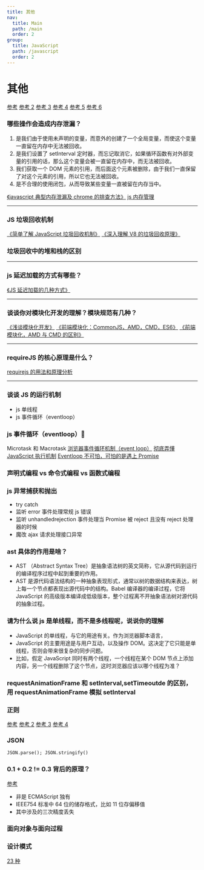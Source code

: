 ```yaml
---
title: 其他
nav:
  title: Main
  path: /main
  order: 2
group:
  title: JavaScript
  path: /javascript
  order: 2
---
```


# 其他

[参考](https://juejin.cn/post/6844903976081555470)
[参考 2](https://juejin.cn/post/6844904087243194375)
[参考 3](https://juejin.cn/post/6844904116552990727)
[参考 4](https://juejin.cn/post/6844904136161361933)
[参考 5](https://juejin.cn/post/6857037330113363982)
[参考 6](https://juejin.cn/post/6864378349512065038)

### 哪些操作会造成内存泄漏？

1. 是我们由于使用未声明的变量，而意外的创建了一个全局变量，而使这个变量一直留在内存中无法被回收。
1. 是我们设置了 setInterval 定时器，而忘记取消它，如果循环函数有对外部变量的引用的话，那么这个变量会被一直留在内存中，而无法被回收。
1. 我们获取一个 DOM 元素的引用，而后面这个元素被删除，由于我们一直保留了对这个元素的引用，所以它也无法被回收。
1. 是不合理的使用闭包，从而导致某些变量一直被留在内存当中。

[《javascript 典型内存泄漏及 chrome 的排查方法》](https://segmentfault.com/a/1190000008901861)
[js 内存管理](https://juejin.cn/post/6844903869525262349)

---

### JS 垃圾回收机制

[《简单了解 JavaScript 垃圾回收机制》](https://juejin.im/post/6844903556265279502)
[《深入理解 V8 的垃圾回收原理》](https://www.jianshu.com/p/b8ed21e8a4fb)

### 垃圾回收中的堆和栈的区别

---

### js 延迟加载的方式有哪些？

[《JS 延迟加载的几种方式》](https://blog.csdn.net/meijory/article/details/76389762)

---

### 谈谈你对模块化开发的理解？模块规范有几种？

[《浅谈模块化开发》](https://juejin.im/post/6844903581661790216)
[《前端模块化：CommonJS，AMD，CMD，ES6》](https://juejin.im/post/6844903576309858318)
[《前端模块化，AMD 与 CMD 的区别》](https://juejin.im/post/6844903541853650951)

---

### requireJS 的核心原理是什么？

[requirejs 的用法和原理分析](https://github.com/HRFE/blog/issues/10)

---

### 谈谈 JS 的运行机制

- js 单线程
- js 事件循环（eventloop）

### js 事件循环（eventloop）🧡

Microtask 和 Macrotask
[浏览器事件循环机制（event loop）](https://juejin.im/post/6844903606466904078)
[彻底弄懂 JavaScript 执行机制](https://juejin.im/post/6844903512845860872)
[Eventloop 不可怕，可怕的是遇上 Promise](https://juejin.cn/post/6844903808200343559)

### 声明式编程 vs 命令式编程 vs 函数式编程

### js 异常捕获和抛出

- try catch
- 监听 error 事件处理常规 js 错误
- 监听 unhandledrejection 事件处理当 Promise 被 reject 且没有 reject 处理器的时候
- 魔改 ajax 请求处理接口异常

### ast 具体的作用是啥？

- AST （Abstract Syntax Tree）是抽象语法树的英文简称，它从源代码到运行的编译程序过程中起到重要的作用。
- AST 是源代码语法结构的一种抽象表现形式，通常以树的数据结构来表达，树上每一个节点都表现出源代码中的结构。Babel 编译器的编译过程，它将 JavaScript 的高级版本编译成低级版本，整个过程离不开抽象语法树对源代码的抽象过程。

### 请为什么说 js 是单线程，而不是多线程呢，说说你的理解

- JavaScript 的单线程，与它的用途有关。作为浏览器脚本语言，
- JavaScript 的主要用途是与用户互动，以及操作 DOM。这决定了它只能是单线程，否则会带来很复杂的同步问题。
- 比如，假定 JavaScript 同时有两个线程，一个线程在某个 DOM 节点上添加内容，另一个线程删除了这个节点，这时浏览器应该以哪个线程为准？

### requestAnimationFrame 和 setInterval,setTimeoutde 的区别，用 requestAnimationFrame 模拟 setInterval

### 正则

[参考](https://juejin.cn/post/6844903650389671943)
[参考 2](https://juejin.cn/post/6844903716001169416)
[参考 3](https://juejin.cn/post/6844904119463837704)
[参考 4](https://juejin.cn/post/6844904153131515912)

### JSON

`JSON.parse(); JSON.stringify()`

### 0.1 + 0.2 != 0.3 背后的原理？

[参考](https://github.com/mqyqingfeng/Blog/issues/155)

- 非是 ECMAScript 独有
- IEEE754 标准中 64 位的储存格式，比如 11 位存偏移值
- 其中涉及的三次精度丢失

### 面向对象与面向过程

### 设计模式

[23 种](https://juejin.cn/post/6844904032826294286)
